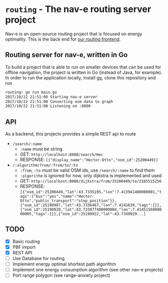 # `routing` - The nav-e routing server project

Nav-e is an open-source routing project that is focused on energy optimality. 
This is the back end for [our routing frontend](https://github.com/nav-e/nav-e). 

## Routing server for nav-e, written in Go

To build a project that is able to run on smaller devices that can be used for offline navigation, 
the project is written in Go (instead of Java, for example). In order to run the application locally,
install [go](https://golang.org/), clone this repository and run

```zsh
routing> go run main.go
2017/10/22 21:51:08 Starting nav-e server
2017/10/22 21:51:08 Converting osm data to graph
2017/10/22 21:51:08 Listening on :8080
```

## API

As a backend, this projects provides a simple REST api to route

- `/search/:name`
  - `:name` must be string
  - GET: `http://localhost:8080/search/Hec`
  - RESPONSE: `[{"display_name":"Hector-Otto","osm_id":25200449}]`
- `/:algorithm/from/:from/to/:to`
  - `:from`, `:to` must be valid OSM ids, use `/search/:name` to find them
  - `:algorithm` is ignored for now, only dijkstra is implemented and used
  - GET: `http://localhost:8080/dijkstra/from/25200449/to/2185515256`
  - RESPONSE: `[{"osm_id":25200449,"lat":43.7335195,"lon":7.413941400000001,"tags":{"bus":"yes","name":"Hector-Otto","public_transport":"stop_position"}},{"osm_id":25198987,"lat":43.7336467,"lon":7.4141639,"tags":{}},{"osm_id":25198929,"lat":43.733877400000004,"lon":7.4145156000000005,"tags":{}},{"osm_id":25198922,"lat":43.7340929...]
`

## TODO

- [x] Basic routing
- [x] PBF import
- [x] REST API
- [ ] Use Database for routing
- [ ] Implement energy optimal shortest path algorithm
- [ ] Implement one energy consumption algorithm (see other nav-e projects)
- [ ] Port range polygon (see range-anxiety project)
